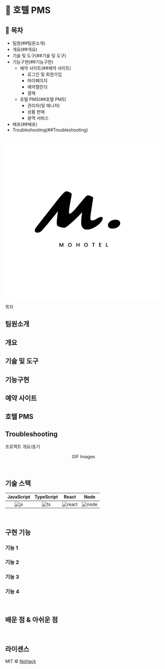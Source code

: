 # :bell: 호텔 PMS 
## :blue_book: 목차
- 팀원(##팀원소개)
- 개요(##개요)
- 기술 및 도구(##기술 및 도구)
- 기능구현(##기능구현)
  - 예약 사이트(##예약 사이트)
    - 로그인 및 회원가입
    - 마이페이지
    - 예약캘린더
    - 결제 
  - 호텔 PMS(##호텔 PMS)
    - 관리자(및 매니저)
    - 상품 판매
    - 용역 서비스
- 배포(##배포)
- Troubleshooting(##Troubleshooting)

<p align="center">
  <br>
  <img src="src/main/resources/static/images/login/logo.png">
  <br>
</p>

목차

## 팀원소개
## 개요
## 기술 및 도구
## 기능구현
## 예약 사이트
## 호텔 PMS
## Troubleshooting

<p align="justify">
프로젝트 개요/동기
</p>

<p align="center">
GIF Images
</p>

<br>

## 기술 스택

| JavaScript | TypeScript |  React   |  Node   |
| :--------: | :--------: | :------: | :-----: |
|   ![js]    |   ![ts]    | ![react] | ![node] |

<br>

## 구현 기능

### 기능 1

### 기능 2

### 기능 3

### 기능 4

<br>

## 배운 점 & 아쉬운 점

<p align="justify">

</p>

<br>

## 라이센스

MIT &copy; [NoHack](mailto:lbjp114@gmail.com)

<!-- Stack Icon Refernces -->

[js]: /images/stack/javascript.svg
[ts]: /images/stack/typescript.svg
[react]: /images/stack/react.svg
[node]: /images/stack/node.svg
